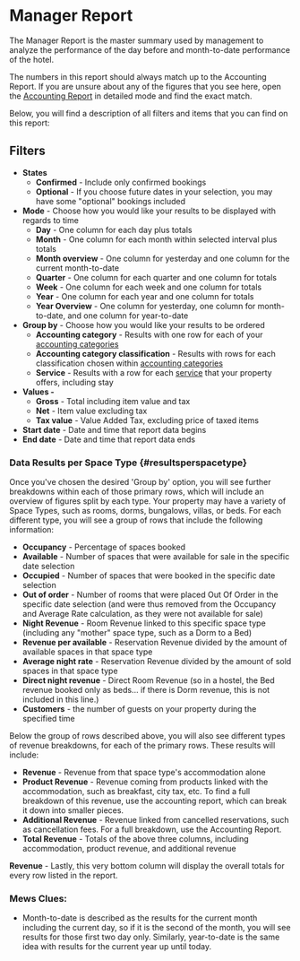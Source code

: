 # Manager Report

The Manager Report is the master summary used by management to analyze the performance of the day before and month-to-date performance of the hotel.

The numbers in this report should always match up to the Accounting Report. If you are unsure about any of the figures that you see here, open the [Accounting Report](accounting-report.md) in detailed mode and find the exact match.

Below, you will find a description of all filters and items that you can find on this report:

## Filters

* **States**
  * **Confirmed** - Include only confirmed bookings
  * **Optional** - If you choose future dates in your selection, you may have some "optional" bookings included
* **Mode** - Choose how you would like your results to be displayed with regards to time
  * **Day** - One column for each day plus totals
  * **Month** - One column for each month within selected interval plus totals
  * **Month overview** - One column for yesterday and one column for the current month-to-date
  * **Quarter** - One column for each quarter and one column for totals
  * **Week** - One column for each week and one column for totals
  * **Year** - One column for each year and one column for totals
  * **Year Overview** - One column for yesterday, one column for month-to-date, and one column for year-to-date 
* **Group by** - Choose how you would like your results to be ordered
  * **Accounting category** - Results with one row for each of your [accounting categories ](../settings/finance-settings/accounting-categories.md)
  * **Accounting category classification** - Results with rows for each classification chosen within [accounting categories](../settings/finance-settings/accounting-categories.md)
  * **Service** - Results with a row for each [service](../settings/sales-settings/services/) that your property offers, including stay
* **Values -** 
  * **Gross** - Total including item value and tax
  * **Net** - Item value excluding tax
  * **Tax value** - Value Added Tax, excluding price of taxed items
* **Start date** - Date and time that report data begins
* **End date** - Date and time that report data ends

### Data Results per Space Type {#resultsperspacetype}

Once you've chosen the desired 'Group by' option, you will see further breakdowns within each of those primary rows, which will include an overview of figures split by each type. Your property may have a variety of Space Types, such as rooms, dorms, bungalows, villas, or beds. For each different type, you will see a group of rows that include the following information:

* **Occupancy** - Percentage of spaces booked
* **Available** - Number of spaces that were available for sale in the specific date selection
* **Occupied** - Number of spaces that were booked in the specific date selection
* **Out of order** - Number of rooms that were placed Out Of Order in the specific date selection \(and were thus removed from the Occupancy and Average Rate calculation, as they were not available for sale\)
* **Night Revenue** - Room Revenue linked to this specific space type \(including any "mother" space type, such as a Dorm to a Bed\)
* **Revenue per available** - Reservation Revenue divided by the amount of available spaces in that space type
* **Average night rate** - Reservation Revenue divided by the amount of sold spaces in that space type
* **Direct night revenue** - Direct Room Revenue \(so in a hostel, the Bed revenue booked only as beds... if there is Dorm revenue, this is not included in this line.\)
* **Customers** - the number of guests on your property during the specified time

Below the group of rows described above, you will also see different types of revenue breakdowns, for each of the primary rows. These results will include:

* **Revenue** - Revenue from that space type's accommodation alone
* **Product Revenue** - Revenue coming from products linked with the accommodation, such as breakfast, city tax, etc. To find a full breakdown of this revenue, use the accounting report, which can break it down into smaller pieces.
* **Additional Revenue** - Revenue linked from cancelled reservations, such as cancellation fees. For a full breakdown, use the Accounting Report.
* **Total Revenue** - Totals of the above three columns, including accommodation, product revenue, and additional revenue

**Revenue** - Lastly, this very bottom column will display the overall totals for every row listed in the report.

### Mews Clues:

* Month-to-date is described as the results for the current month including the current day, so if it is the second of the month, you will see results for those first two day only. Similarly, year-to-date is the same idea with results for the current year up until today.

